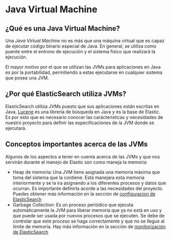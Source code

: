 # Java Virtual Machine
## ¿Qué es una Java Virtual Machine?
Una *Java Virtual Machine* no es más que una máquina virtual que es capaz de ejecutar código binario especial de Java. En general, se utiliza como puente entre el entrono de ejecución y el sistema físico que realizará la ejecución.

El mayor motivo por el que se utilizan las JVMs para aplicaciones en Java es por la portabilidad, permitiendo a estas ejecutarse en cualquier sistema que posea una JVM.

## ¿Por qué ElasticSearch utiliza JVMs?
ElasticSearch utiliza JVMs puesto que sus aplicaciones están escritas en Java. [Lucene](como_funciona_elasticsearch/lucene.md) es una librería de búsqueda en Java y es la base de Elastic. Es por esto que es necesario conocer las carácteristicas y necesidades de nuestro proyecto para definir las especificaciones de la JVM donde se ejecutará.

## Conceptos importantes acerca de las JVMs
Algunos de los aspectos a tener en cuenta acerca de las JVMs y que nos servirán durante el manejo de Elastic son como maneja la memoria:
* Heap de memoria: Una JVM tiene asignada una memoria máxima que toma del sistema que la contiene. Esta manejara esta memoria interiormente y se la ira asignando a los diferentes procesos y datos que ocurran. Es importante definirla acorde a las necesidades del proyecto. Puedes obtener más información en la sección de [configuracion de ElasticSearch](como_funciona_elasticsearch/configuracion_de_elasticsearch.md)
* Garbage Collection: Es un proceso periódico que ejecuta automáticamente la JVM para liberar memoria que ya no está en uso y que puede ser usada por nuevos procesos que se ejecuten. Se debe de controlar que este proceso se haga correctamente y que no se llegue al límite de memoria. Hay más información en la sección de [monitorización de ElasticSearch](como_funciona_elasticsearch/monitorizacion_de_elasticsearch.md)

